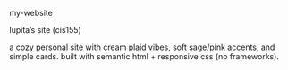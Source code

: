 my-website

lupita’s site (cis155)

a cozy personal site with cream plaid vibes, soft sage/pink accents, and simple cards. built with semantic html + responsive css (no frameworks).

